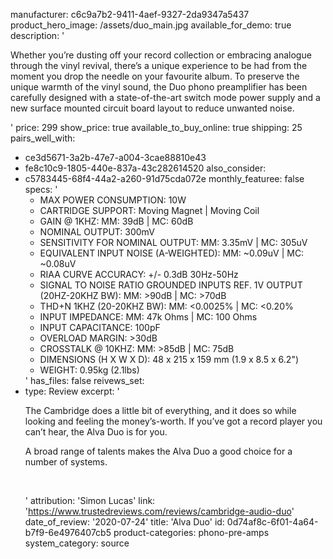 manufacturer: c6c9a7b2-9411-4aef-9327-2da9347a5437
product_hero_image: /assets/duo_main.jpg
available_for_demo: true
description: '<p>Whether you’re dusting off your record collection or embracing analogue through the vinyl revival, there’s a unique experience to be had from the moment you drop the needle on your favourite album. To preserve the unique warmth of the vinyl sound, the Duo phono preamplifier has been carefully designed with a state-of-the-art switch mode power supply and a new surface mounted circuit board layout to reduce unwanted noise.</p>'
price: 299
show_price: true
available_to_buy_online: true
shipping: 25
pairs_well_with:
  - ce3d5671-3a2b-47e7-a004-3cae88810e43
  - fe8c10c9-1805-440e-837a-43c282614520
also_consider:
  - c5783445-68f4-44a2-a260-91d75cda072e
monthly_featuree: false
specs: '<ul><li>MAX POWER CONSUMPTION: 10W<br></li><li>CARTRIDGE SUPPORT: Moving Magnet | Moving Coil<br></li><li>GAIN @ 1KHZ: MM: 39dB | MC: 60dB<br></li><li>NOMINAL OUTPUT: 300mV<br></li><li>SENSITIVITY FOR NOMINAL OUTPUT: MM: 3.35mV | MC: 305uV<br></li><li>EQUIVALENT INPUT NOISE (A-WEIGHTED): MM: ~0.09uV | MC: ~0.08uV<br></li><li>RIAA CURVE ACCURACY: +/- 0.3dB 30Hz-50Hz<br></li><li>SIGNAL TO NOISE RATIO GROUNDED INPUTS REF. 1V OUTPUT (20HZ-20KHZ BW): MM: &gt;90dB | MC: &gt;70dB<br></li><li>THD+N 1KHZ (20-20KHZ BW): MM: &lt;0.0025% | MC: &lt;0.20%<br></li><li>INPUT IMPEDANCE: MM: 47k Ohms | MC: 100 Ohms&nbsp;<br></li><li>INPUT CAPACITANCE: 100pF<br></li><li>OVERLOAD MARGIN: &gt;30dB<br></li><li>CROSSTALK @ 10KHZ: MM: &gt;85dB | MC: 75dB<br></li><li>DIMENSIONS (H X W X D): 48 x 215 x 159 mm (1.9 x 8.5 x 6.2")<br></li><li>WEIGHT: 0.95kg (2.1lbs)<br></li></ul>'
has_files: false
reivews_set:
  -
    type: Review
    excerpt: '<p>The Cambridge does a little bit of everything, and it does so while looking and feeling the money’s-worth. If you’ve got a record player you can’t hear, the Alva Duo is for you.</p><p>A broad range of talents makes the Alva Duo a good choice for a number of systems.&nbsp;<br></p><p><br></p>'
    attribution: 'Simon Lucas'
    link: 'https://www.trustedreviews.com/reviews/cambridge-audio-duo'
    date_of_review: '2020-07-24'
title: 'Alva Duo'
id: 0d74af8c-6f01-4a64-b7f9-6e4976407cb5
product-categories: phono-pre-amps
system_category: source
